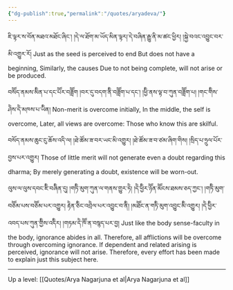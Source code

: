```yaml
---
{"dg-publish":true,"permalink":"/quotes/aryadeva/"}
---
```


ཇི་ལྟར་ས་བོན་མཐའ་མཐོང་ཞིང་། །དེ་ལ་ཐོག་མ་ཡོད་མིན་ལྟར།་དེ་བཞིན་རྒྱུ་ནི་མ་ཚང་ཕྱིར། །སྐྱེ་བའང་འབྱུང་བར་མི་འགྱུར་རོ།
Just as the seed is perceived to end
But does not have a beginning,
Similarly, the causes
Due to not being complete, will not arise or be produced.

བསོོད་ནམས་མིིན་པ་དང་པོོར་བཟློོག །བར་དུ་བདག་ནིི་བཟློོག་པ་དང་། །ཕྱིི་ནས་ལྟ་བ་ཀུན་བཟློོག་པ། །གང་གིིས་ཤེེས་དེེ་མཁས་པ་ཡིིན།
Non-merit is overcome initially,
In the middle, the self is overcome,
Later, all views are overcome:
Those who know this are skilful.

བསོད་ནམས་ཆུང་ངུ་ཆོས་འདི་ལ། །ཐེ་ཚོམ་ཟ་བར་ཡང་མི་འགྱུར། །ཐེ་ཚོམ་ཟ་བ་ཙམ་ཞིག་གིས། །སྲིད་པ་ཧྲུལ་པོར་བྱས་པར་འགྱུར།
Those of little merit will not generate even a doubt regarding this dharma;
By merely generating a doubt, existence will be worn-out.

ལུས་ལ་ལུས་དབང་ཇིི་བཞིིན་དུ། །གཏིི་མུག་ཀུན་ལ་གནས་གྱུར་ཏེེ། །དེེ་ཕྱིིར་ཉོོན་མོོངས་ཐམས་ཅད་ཀྱང་། །གཏིི་མུག་བཅོོམ་པས་བཅོོམ་པར་འགྱུར། 
རྟེེན་ཅིིང་འབྲེེལ་པར་འབྱུང་བ་ནིི། །མཐོོང་ན་གཏིི་མུག་འབྱུང་མིི་འགྱུར། །དེེ་ཕྱིིར་འབད་པས་ཀུན་གྱིིས་འདིིར། །གཏམ་དེེ་ཁོོ་ན་བསྙད་པར་བྱ།
Just like the body sense-faculty in the body, ignorance abides in all.
Therefore, all afflictions will be overcome through overcoming ignorance.
If dependent and related arising is perceived, ignorance will not arise.
Therefore, every effort has been made to explain just this subject here.

---
Up a level: [[Quotes/Arya Nagarjuna et al\|Arya Nagarjuna et al]]